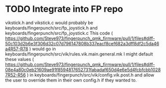 # TODO Integrate into FP repo

vikstick.h and vikstick.c would probably be keyboards/fingerpunch/src/fp_joystick.h and keyboards/fingerpunch/src/fp_joystick.c
This code ( https://github.com/Steve973/fingerpunch_qmk_firmware/pull/1/files#diff-50c103d2b6e3f306d32c07d796147808b337eacf8cef682a3dff8df2c5da46a4R57-R78 ) would go in keyboards/fingerpunch/src/vik/rules.vik.main.general.mk
I might default these values ( https://github.com/Steve973/fingerpunch_qmk_firmware/pull/1/files#diff-08e4a80c0eb21609ae91f8594817652731fabadaf650d4e6e5d4fcbfcbb10287R52-R56 ) in keyboards/fingerpunch/src/vik/config.vik.post.h and allow the user to override them in their own config.h if they wanted to.

